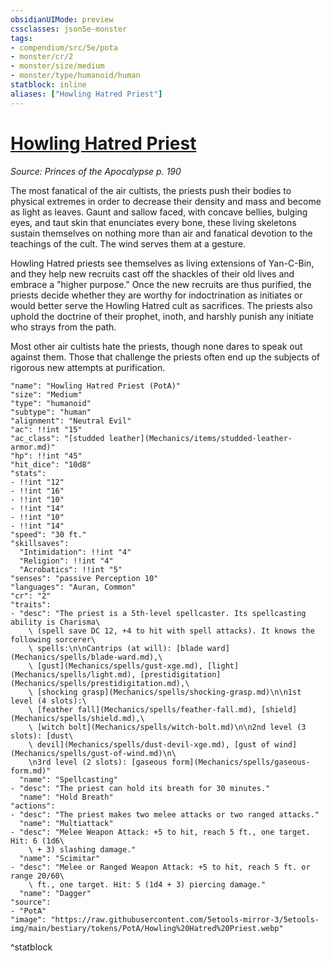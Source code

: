 ```yaml
---
obsidianUIMode: preview
cssclasses: json5e-monster
tags:
- compendium/src/5e/pota
- monster/cr/2
- monster/size/medium
- monster/type/humanoid/human
statblock: inline
aliases: ["Howling Hatred Priest"]
---
```

# [Howling Hatred Priest](Mechanics\bestiary\humanoid/howling-hatred-priest-pota.md)
*Source: Princes of the Apocalypse p. 190*  

The most fanatical of the air cultists, the priests push their bodies to physical extremes in order to decrease their density and mass and become as light as leaves. Gaunt and sallow faced, with concave bellies, bulging eyes, and taut skin that enunciates every bone, these living skeletons sustain themselves on nothing more than air and fanatical devotion to the teachings of the cult. The wind serves them at a gesture.

Howling Hatred priests see themselves as living extensions of Yan-C-Bin, and they help new recruits cast off the shackles of their old lives and embrace a "higher purpose." Once the new recruits are thus purified, the priests decide whether they are worthy for indoctrination as initiates or would better serve the Howling Hatred cult as sacrifices. The priests also uphold the doctrine of their prophet, inoth, and harshly punish any initiate who strays from the path.

Most other air cultists hate the priests, though none dares to speak out against them. Those that challenge the priests often end up the subjects of rigorous new attempts at purification.

```statblock
"name": "Howling Hatred Priest (PotA)"
"size": "Medium"
"type": "humanoid"
"subtype": "human"
"alignment": "Neutral Evil"
"ac": !!int "15"
"ac_class": "[studded leather](Mechanics/items/studded-leather-armor.md)"
"hp": !!int "45"
"hit_dice": "10d8"
"stats":
- !!int "12"
- !!int "16"
- !!int "10"
- !!int "14"
- !!int "10"
- !!int "14"
"speed": "30 ft."
"skillsaves":
  "Intimidation": !!int "4"
  "Religion": !!int "4"
  "Acrobatics": !!int "5"
"senses": "passive Perception 10"
"languages": "Auran, Common"
"cr": "2"
"traits":
- "desc": "The priest is a 5th-level spellcaster. Its spellcasting ability is Charisma\
    \ (spell save DC 12, +4 to hit with spell attacks). It knows the following sorcerer\
    \ spells:\n\nCantrips (at will): [blade ward](Mechanics/spells/blade-ward.md),\
    \ [gust](Mechanics/spells/gust-xge.md), [light](Mechanics/spells/light.md), [prestidigitation](Mechanics/spells/prestidigitation.md),\
    \ [shocking grasp](Mechanics/spells/shocking-grasp.md)\n\n1st level (4 slots):\
    \ [feather fall](Mechanics/spells/feather-fall.md), [shield](Mechanics/spells/shield.md),\
    \ [witch bolt](Mechanics/spells/witch-bolt.md)\n\n2nd level (3 slots): [dust\
    \ devil](Mechanics/spells/dust-devil-xge.md), [gust of wind](Mechanics/spells/gust-of-wind.md)\n\
    \n3rd level (2 slots): [gaseous form](Mechanics/spells/gaseous-form.md)"
  "name": "Spellcasting"
- "desc": "The priest can hold its breath for 30 minutes."
  "name": "Hold Breath"
"actions":
- "desc": "The priest makes two melee attacks or two ranged attacks."
  "name": "Multiattack"
- "desc": "Melee Weapon Attack: +5 to hit, reach 5 ft., one target. Hit: 6 (1d6\
    \ + 3) slashing damage."
  "name": "Scimitar"
- "desc": "Melee or Ranged Weapon Attack: +5 to hit, reach 5 ft. or range 20/60\
    \ ft., one target. Hit: 5 (1d4 + 3) piercing damage."
  "name": "Dagger"
"source":
- "PotA"
"image": "https://raw.githubusercontent.com/5etools-mirror-3/5etools-img/main/bestiary/tokens/PotA/Howling%20Hatred%20Priest.webp"
```
^statblock